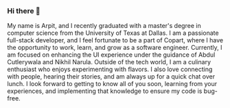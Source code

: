 ### Hi there 👋

My name is Arpit, and I recently graduated with a master's degree in computer science from the University of Texas at Dallas. I am a passionate full-stack developer, and I feel fortunate to be a part of Copart, where I have the opportunity to work, learn, and grow as a software engineer. Currently, I am focused on enhancing the UI experience under the guidance of Abdul Cutlerywala and Nikhil Narula. 
  Outside of the tech world, I am a culinary enthusiast who enjoys experimenting with flavors. I also love connecting with people, hearing their stories, and am always up for a quick chat over lunch. I look forward to getting to know all of you soon, learning from your experiences, and implementing that knowledge to ensure my code is bug-free.
